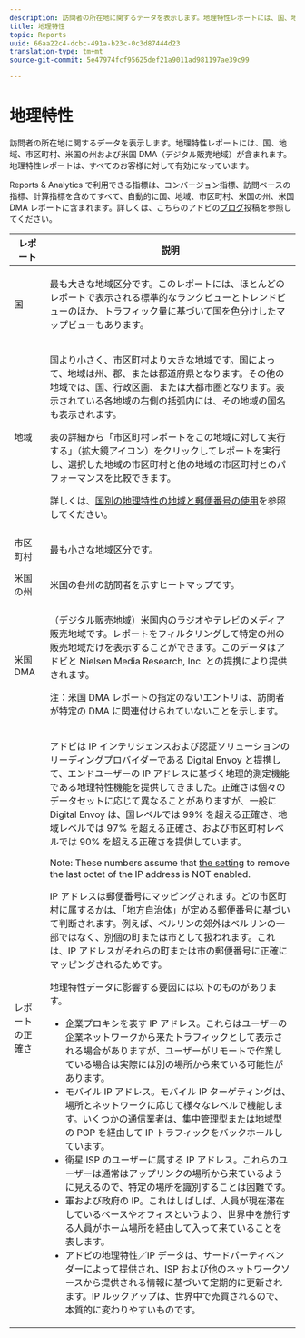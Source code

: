 ```yaml
---
description: 訪問者の所在地に関するデータを表示します。地理特性レポートには、国、地域、市区町村、米国の州および米国 DMA（デジタル販売地域）が含まれます。地理特性レポートは、すべてのお客様に対して有効になっています。
title: 地理特性
topic: Reports
uuid: 66aa22c4-dcbc-491a-b23c-0c3d87444d23
translation-type: tm+mt
source-git-commit: 5e47974fcf95625def21a9011ad981197ae39c99

---
```



# 地理特性

訪問者の所在地に関するデータを表示します。地理特性レポートには、国、地域、市区町村、米国の州および米国 DMA（デジタル販売地域）が含まれます。地理特性レポートは、すべてのお客様に対して有効になっています。

Reports &amp; Analytics で利用できる指標は、コンバージョン指標、訪問ベースの指標、計算指標を含めてすべて、自動的に国、地域、市区町村、米国の州、米国 DMA レポートに含まれます。詳しくは、こちらのアドビの[ブログ](https://blogs.adobe.com/digitalmarketing/analytics/introducing-new-metrics-in-geosegmentation-and-more/)投稿を参照してください。

<table id="table_566CFFC82E1149D8BAFE6641627FCF1F"> 
 <thead> 
  <tr> 
   <th colname="col1" class="entry"> レポート </th> 
   <th colname="col2" class="entry"> 説明 </th> 
  </tr> 
 </thead>
 <tbody> 
  <tr> 
   <td colname="col1"> 国 </td> 
   <td colname="col2"> <p> 最も大きな地域区分です。このレポートには、ほとんどのレポートで表示される標準的なランクビューとトレンドビューのほか、トラフィック量に基づいて国を色分けしたマップビューもあります。 </p> </td> 
  </tr> 
  <tr> 
   <td colname="col1"> 地域 </td> 
   <td colname="col2"> <p> 国より小さく、市区町村より大きな地域です。国によって、地域は州、郡、または都道府県となります。その他の地域では、国、行政区画、または大都市圏となります。表示されている各地域の右側の括弧内には、その地域の国名も表示されます。 </p> <p>表の詳細から「市区町村レポートをこの地域に対して実行する」（拡大鏡アイコン）をクリックしてレポートを実行し、選択した地域の市区町村と他の地域の市区町村とのパフォーマンスを比較できます。 </p> <p>詳しくは、<a href="/help/components/c-variables/dimensionslist/reports-geosegmentation-reference.md"  >国別の地理特性の地域と郵便番号の使用</a>を参照してください。 </p> </td> 
  </tr> 
  <tr> 
   <td colname="col1"> 市区町村 </td> 
   <td colname="col2"> <p> 最も小さな地域区分です。 </p> </td> 
  </tr> 
  <tr> 
   <td colname="col1"> 米国の州 </td> 
   <td colname="col2"> <p> 米国の各州の訪問者を示すヒートマップです。 </p> </td> 
  </tr> 
  <tr> 
   <td colname="col1"> 米国 DMA </td> 
   <td colname="col2"> <p> （デジタル販売地域）米国内のラジオやテレビのメディア販売地域です。レポートをフィルタリングして特定の州の販売地域だけを表示することができます。このデータはアドビと Nielsen Media Research, Inc. との提携により提供されます。 </p> <p>注：米国 DMA レポートの指定のないエントリは、訪問者が特定の DMA に関連付けられていないことを示します。 </p> </td> 
  </tr> 
  <tr> 
   <td colname="col1"> レポートの正確さ </td> 
   <td colname="col2"> <p>アドビは IP インテリジェンスおよび認証ソリューションのリーディングプロバイダーである Digital Envoy と提携して、エンドユーザーの IP アドレスに基づく地理的測定機能である地理特性機能を提供してきました。正確さは個々のデータセットに応じて異なることがありますが、一般に Digital Envoy は、国レベルでは 99% を超える正確さ、地域レベルでは 97% を超える正確さ、および市区町村レベルでは 90% を超える正確さを提供しています。 </p> <p>Note: These numbers assume that <a href="/help/admin/admin/general-acct-settings-admin.md">the setting</a> to remove the last octet of the IP address is NOT enabled. </p> <p>IP アドレスは郵便番号にマッピングされます。どの市区町村に属するかは、「地方自治体」が定める郵便番号に基づいて判断されます。例えば、ベルリンの郊外はベルリンの一部ではなく、別個の町または市として扱われます。これは、IP アドレスがそれらの町または市の郵便番号に正確にマッピングされるためです。 </p> <p>地理特性データに影響する要因には以下のものがあります。 </p> 
    <ul id="ul_1B05024AD5174232A8DB8145753FB09B"> 
     <li id="li_C3A21E7C1186490EB9A236634DB45E7F">企業プロキシを表す IP アドレス。これらはユーザーの企業ネットワークから来たトラフィックとして表示される場合がありますが、ユーザーがリモートで作業している場合は実際には別の場所から来ている可能性があります。 </li> 
     <li id="li_56FC36B3598C420F9246D4E8772822A7">モバイル IP アドレス。モバイル IP ターゲティングは、場所とネットワークに応じて様々なレベルで機能します。いくつかの通信業者は、集中管理型または地域型の POP を経由して IP トラフィックをバックホールしています。 </li> 
     <li id="li_C1EED854AE584489BCBC2A7AA20B8EF1">衛星 ISP のユーザーに属する IP アドレス。これらのユーザーは通常はアップリンクの場所から来ているように見えるので、特定の場所を識別することは困難です。 </li> 
     <li id="li_A735756F39554DF19E05D251CA614F02">軍および政府の IP。これはしばしば、人員が現在滞在しているベースやオフィスというより、世界中を旅行する人員がホーム場所を経由して入って来ていることを表します。 </li> 
     <li id="li_ACFF1B8094684173B8325A44304CA32B">アドビの地理特性／IP データは、サードパーティベンダーによって提供され、ISP および他のネットワークソースから提供される情報に基づいて定期的に更新されます。IP ルックアップは、世界中で売買されるので、本質的に変わりやすいものです。 </li> 
    </ul> </td> 
  </tr> 
 </tbody> 
</table>

